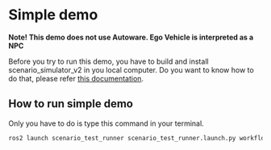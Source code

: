 # Simple demo

**Note! This demo does not use Autoware. Ego Vehicle is interpreted as a NPC**

Before you try to run this demo, you have to build and install scenario_simulator_v2 in you local computer.
Do you want to know how to do that, please refer [this documentation](BuildInstructions.md). 

## How to run simple demo

Only you have to do is type this command in your terminal.

```bash
ros2 launch scenario_test_runner scenario_test_runner.launch.py workflow:='$(find-pkg-share cenario_test_runner)/workflow_example.yaml'
```